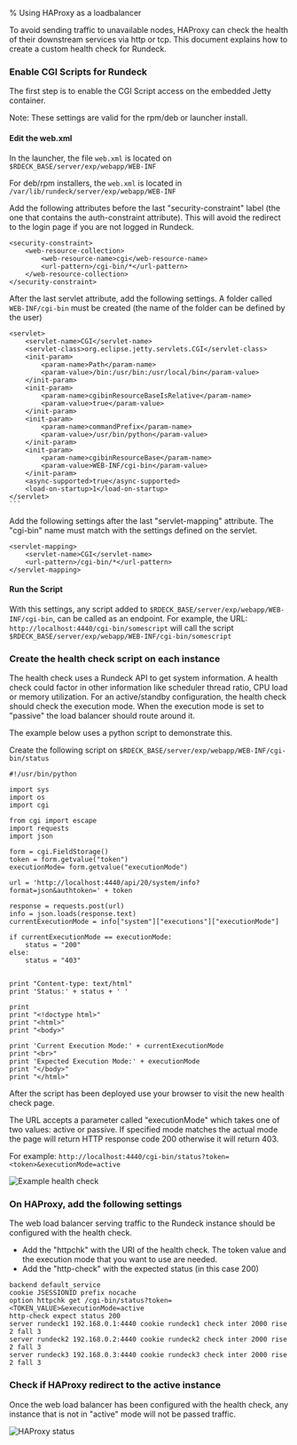 % Using HAProxy as a loadbalancer

<!---
Original:
http://support.rundeck.com/customer/en/portal/articles/2894842-health-check-based-on-execution-mode-for-haproxy-lb
http://support.rundeck.com/customer/en/portal/articles/2894840-enable-cgi-script-on-jetty
--->

To avoid sending traffic to unavailable nodes, HAProxy can check the health of
their downstream services via http or tcp. This document explains how to create
a custom health check for Rundeck.

### Enable CGI Scripts for Rundeck

The first step is to enable the CGI Script access on the embedded Jetty
container.

Note: These settings are valid for the rpm/deb or launcher install.

#### Edit the web.xml
 
In the launcher, the file `web.xml` is located on
`$RDECK_BASE/server/exp/webapp/WEB-INF`

For deb/rpm installers, the `web.xml` is located in `/var/lib/rundeck/server/exp/webapp/WEB-INF`

Add the following attributes before the last "security-constraint" label (the one that contains the auth-constraint attribute). This will avoid the redirect to the login page if you are not logged in Rundeck.

~~~~~~~~~~~~~~~~~~~~~~~~~~~~~~~~~~~~~~~ {.xml}
<security-constraint>
    <web-resource-collection>
        <web-resource-name>cgi</web-resource-name>
        <url-pattern>/cgi-bin/*</url-pattern>
    </web-resource-collection>
</security-constraint>
~~~~~~~~~~~~~~~~~~~~~~~~~~~~~~~~~~~~~~~

After the last servlet attribute, add the following settings. A folder called
`WEB-INF/cgi-bin` must be created (the name of the folder can be defined by the user)

~~~~~~~~~~~~~~~~~~~~~~~~~~~~~~~~~~~~~~~ {.xml}
<servlet>
    <servlet-name>CGI</servlet-name>
    <servlet-class>org.eclipse.jetty.servlets.CGI</servlet-class>
    <init-param>
        <param-name>Path</param-name>
        <param-value>/bin:/usr/bin:/usr/local/bin</param-value>
    </init-param>
    <init-param>
        <param-name>cgibinResourceBaseIsRelative</param-name>
        <param-value>true</param-value>
    </init-param>      
    <init-param> 
        <param-name>commandPrefix</param-name> 
        <param-value>/usr/bin/python</param-value> 
    </init-param>         
    <init-param>
        <param-name>cgibinResourceBase</param-name>
        <param-value>WEB-INF/cgi-bin</param-value>
    </init-param>
    <async-supported>true</async-supported>
    <load-on-startup>1</load-on-startup>
</servlet>
```
~~~~~~~~~~~~~~~~~~~~~~~~~~~~~~~~~~~~~~~

Add the following settings after the last "servlet-mapping" attribute. The "cgi-bin" name must match with the settings defined on the servlet. 

~~~~~~~~~~~~~~~~~~~~~~~~~~~~~~~~~~~~~~~ {.xml}
<servlet-mapping>
    <servlet-name>CGI</servlet-name>
    <url-pattern>/cgi-bin/*</url-pattern>
</servlet-mapping>
~~~~~~~~~~~~~~~~~~~~~~~~~~~~~~~~~~~~~~~

#### Run the Script

With this settings, any script added to `$RDECK_BASE/server/exp/webapp/WEB-INF/cgi-bin`,
can be called as an endpoint. For example, the URL: `http://localhost:4440/cgi-bin/somescript` will call the script  `$RDECK_BASE/server/exp/webapp/WEB-INF/cgi-bin/somescript`

### Create the health check script on each instance

The health check uses a Rundeck API to get system information. A health check could factor in other information like scheduler thread ratio, CPU load or memory utilization. For an active/standby configuration, the health check should check the execution mode. When the execution mode is set to "passive" the load balancer should route around it.

The example below uses a python script to demonstrate this.

Create the following script on `$RDECK_BASE/server/exp/webapp/WEB-INF/cgi-bin/status`
 
~~~~~~~~~~~~~~~~~~~~~~~~~~~~~~~~~~~~~~~ {.python}
#!/usr/bin/python

import sys
import os
import cgi

from cgi import escape
import requests
import json

form = cgi.FieldStorage()
token = form.getvalue("token")
executionMode= form.getvalue("executionMode")

url = 'http://localhost:4440/api/20/system/info?format=json&authtoken=' + token

response = requests.post(url)
info = json.loads(response.text)
currentExecutionMode = info["system"]["executions"]["executionMode"]

if currentExecutionMode == executionMode:
    status = "200"
else:
    status = "403"


print "Content-type: text/html"
print 'Status:' + status + ' '

print
print "<!doctype html>"
print "<html>"
print "<body>"

print 'Current Execution Mode:' + currentExecutionMode
print "<br>"
print 'Expected Execution Mode:' + executionMode
print "</body>"
print "</html>"
~~~~~~~~~~~~~~~~~~~~~~~~~~~~~~~~~~~~~~~

After the script has been deployed use your browser to visit the new health check page.

The URL accepts a parameter called "executionMode" which takes one of two values: active or passive. If specified mode matches the actual mode the page will return HTTP response code 200 otherwise it will return 403.

For example: `http://localhost:4440/cgi-bin/status?token=<token>&executionMode=active`

![Example health check](../../../../figures/haproxy-health-check.png)

### On HAProxy, add the following settings

The web load balancer serving traffic to the Rundeck instance should be configured with the health check.

* Add the "httpchk" with the URI of the health check. The token value and the execution mode that you want to use are needed.
* Add the "http-check" with the expected status (in this case 200)
 
```
backend default_service
cookie JSESSIONID prefix nocache
option httpchk get /cgi-bin/status?token=<TOKEN_VALUE>&executionMode=active
http-check expect status 200
server rundeck1 192.168.0.1:4440 cookie rundeck1 check inter 2000 rise 2 fall 3
server rundeck2 192.168.0.2:4440 cookie rundeck2 check inter 2000 rise 2 fall 3
server rundeck3 192.168.0.3:4440 cookie rundeck3 check inter 2000 rise 2 fall 3
```

### Check if HAProxy redirect to the active instance

Once the web load balancer has been configured with the health check, any instance that is not in "active" mode will not be passed traffic.

![HAProxy status](../../../../figures/haproxy-status.png)